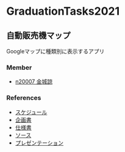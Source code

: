 # GraduationTasks2021

## 自動販売機マップ
Googleマップに種類別に表示するアプリ

### Member
- [n20007 金城諒](https://github.com/n20007/GraduationTasks)

### References
- [スケジュール]()
- [企画書](https://docs.google.com/document/d/1m9PPWFY-QcNxJXxC1g1TrNXnM5ucR2bemAxU5kAAwG8/edit)
- [仕様書]()
- [ソース]()
- [プレゼンテーション]()
